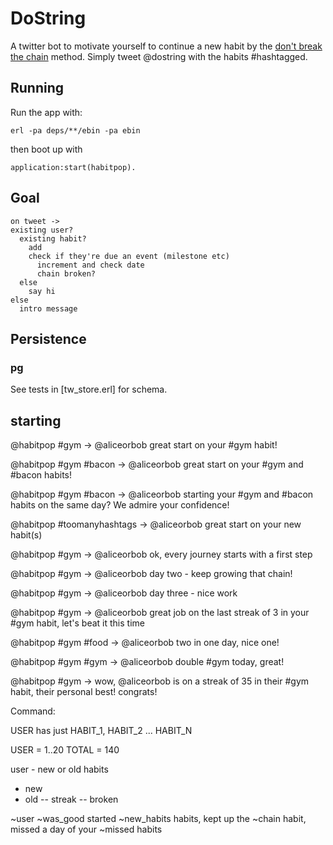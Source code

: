 # DoString

A twitter bot to motivate yourself to continue a new habit by the [don't break the chain](http://www.writersstore.com/dont-break-the-chain-jerry-seinfeld/) method. Simply tweet @dostring with the habits #hashtagged.

## Running

Run the app with:

    erl -pa deps/**/ebin -pa ebin

then boot up with

    application:start(habitpop).

## Goal

```
on tweet ->
existing user?
  existing habit?
    add
    check if they're due an event (milestone etc)
      increment and check date
      chain broken?
  else
    say hi
else
  intro message
```

## Persistence

### pg

See tests in [tw_store.erl] for schema.

## starting

@habitpop #gym
-> @aliceorbob great start on your #gym habit!

@habitpop #gym #bacon
-> @aliceorbob great start on your #gym and #bacon habits!

@habitpop #gym #bacon
-> @aliceorbob starting your #gym and #bacon habits on the same day? We admire your confidence!

@habitpop #toomanyhashtags
-> @aliceorbob great start on your new habit(s)


@habitpop #gym
-> @aliceorbob ok, every journey starts with a first step

@habitpop #gym
-> @aliceorbob day two - keep growing that chain!

@habitpop #gym
-> @aliceorbob day three - nice work

@habitpop #gym
-> @aliceorbob great job on the last streak of 3 in your #gym habit, let's beat it this time

@habitpop #gym #food
-> @aliceorbob two in one day, nice one!

@habitpop #gym #gym
-> @aliceorbob double #gym today, great!

@habitpop #gym
-> wow, @aliceorbob is on a streak of 35 in their #gym habit, their personal best! congrats!


Command:

USER has just HABIT_1, HABIT_2 ... HABIT_N

USER = 1..20
TOTAL = 140

user - new or old
habits
- new
- old
-- streak
-- broken


~user ~was_good started ~new_habits habits, kept up the ~chain habit, missed a day of your ~missed habits

